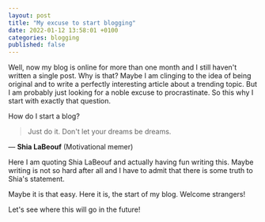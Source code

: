 ```yaml
---
layout: post
title: "My excuse to start blogging"
date: 2022-01-12 13:58:01 +0100
categories: blogging
published: false
---
```


Well, now my blog is online for more than one month and I still haven't written a
single post. Why is that? Maybe I am clinging to the idea of being original and
to write a perfectly interesting article about a trending topic. But I am
probably just looking for a noble excuse to procrastinate. So this why I start
with exactly that question.

How do I start a blog?

> Just do it. Don't let your dreams be dreams.

&mdash; **Shia LaBeouf** (Motivational memer)

Here I am quoting Shia LaBeouf and actually having fun writing this. Maybe
writing is not so hard after all and I have to admit that there is some truth to
Shia's statement.

Maybe it is that easy. Here it is, the start of my blog. Welcome strangers!

Let's see where this will go in the future!
